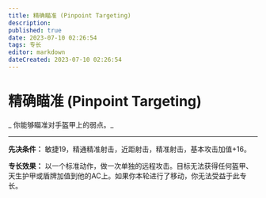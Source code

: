```yaml
---
title: 精确瞄准 (Pinpoint Targeting)
description: 
published: true
date: 2023-07-10 02:26:54
tags: 专长
editor: markdown
dateCreated: 2023-07-10 02:26:54
---
```


# 精确瞄准 (Pinpoint Targeting)

_ 你能够瞄准对手盔甲上的弱点。_

* * *

**先决条件：** 敏捷19，精通精准射击，近距射击，精准射击，基本攻击加值+16。

**专长效果：** 以一个标准动作，做一次单独的远程攻击。目标无法获得任何盔甲、天生护甲或盾牌加值到他的AC上。如果你本轮进行了移动，你无法受益于此专长。

